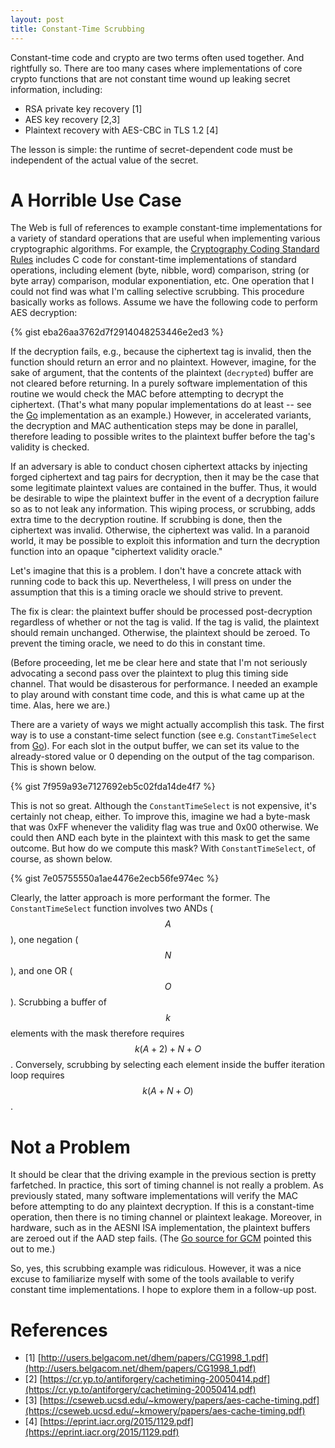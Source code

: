 ```yaml
---
layout: post
title: Constant-Time Scrubbing
---
```


Constant-time code and crypto are two terms often used together. And
rightfully so. There are too many cases where implementations of core
crypto functions that are not constant time wound up leaking secret information,
including:

- RSA private key recovery [1]
- AES key recovery [2,3]
- Plaintext recovery with AES-CBC in TLS 1.2 [4]

The lesson is simple: the runtime of secret-dependent code must be independent
of the actual value of the secret.

# A Horrible Use Case

The Web is full of references to example constant-time implementations
for a variety of standard operations that are useful when implementing
various cryptographic algorithms. For example, the [Cryptography Coding Standard Rules](https://cryptocoding.net/index.php/Coding_rules)
includes C code for constant-time implementations of standard operations,
including element (byte, nibble, word) comparison, string (or byte array)
comparison, modular exponentiation, etc. One operation that I could not
find was what I'm calling selective scrubbing. This procedure basically
works as follows. Assume we have the following code to perform AES decryption:

{% gist eba26aa3762d7f2914048253446e2ed3 %}

If the decryption fails, e.g., because the ciphertext tag is invalid, then
the function should return an error and no plaintext. However, imagine, for
the sake of argument, that the contents of the plaintext (`decrypted`) buffer
are not cleared before returning. In a purely software implementation of this routine
we would check the MAC before attempting to decrypt the ciphertext.
(That's what many popular implementations do at least -- see
the [Go](https://golang.org/src/crypto/cipher/gcm.go) implementation as an example.) However,
in accelerated variants, the decryption and MAC authentication steps may
be done in parallel, therefore leading to possible writes to the plaintext
buffer before the tag's validity is checked.

If an adversary is able to conduct chosen ciphertext attacks by injecting forged ciphertext and
tag pairs for decryption, then it may be the case that some legitimate plaintext values
are contained in the buffer. Thus, it would be desirable to wipe the plaintext
buffer in the event of a decryption failure so as to not leak any information.
This wiping process, or scrubbing, adds extra time to the decryption routine.
If scrubbing is done, then the ciphertext was invalid. Otherwise, the ciphertext
was valid. In a paranoid world, it may be possible to exploit this information and
turn the decryption function into an opaque "ciphertext validity oracle."

Let's imagine that this is a problem. I don't have a concrete attack with running code
to back this up. Nevertheless, I will press on under the assumption that this is a
timing oracle we should strive to prevent.

The fix is clear: the plaintext buffer should be processed post-decryption regardless
of whether or not the tag is valid. If the tag is valid, the plaintext should
remain unchanged. Otherwise, the plaintext should be zeroed. To prevent the timing
oracle, we need to do this in constant time.

(Before proceeding, let me be clear here and state that I'm not seriously advocating a
second pass over the plaintext to plug this timing side channel. That would be
disasterous for performance. I needed an example to play around with constant time
code, and this is what came up at the time. Alas, here we are.)

There are a variety of ways we might actually accomplish this task.
The first way is to use a constant-time select function (see e.g. `ConstantTimeSelect`
from [Go](https://golang.org/pkg/crypto/subtle/)). For each slot in the output buffer, we can set its
value to the already-stored value or 0 depending on the output of the tag comparison.
This is shown below.

{% gist 7f959a93e7127692eb5c02fda14de4f7 %}

This is not so great. Although the `ConstantTimeSelect` is not expensive, it's certainly
not cheap, either. To improve this, imagine we had a byte-mask that was 0xFF
whenever the validity flag was true and 0x00 otherwise. We could then AND each byte
in the plaintext with this mask to get the same outcome. But how do we compute this mask?
With `ConstantTimeSelect`, of course, as shown below.

{% gist 7e05755550a1ae4476e2ecb56fe974ec %}

Clearly, the latter approach is more performant the former. The `ConstantTimeSelect`
function involves two ANDs ($$A$$), one negation ($$N$$), and one OR ($$O$$). Scrubbing
a buffer of $$k$$ elements with the mask therefore requires $$k(A + 2) + N + O$$.
Conversely, scrubbing by selecting each element inside the buffer iteration loop
requires $$k(A + N + O)$$.

# Not a Problem

It should be clear that the driving example in the previous section is pretty
farfetched. In practice, this sort of timing channel is not really a problem.
As previously stated, many software implementations will verify the MAC before attempting to do
any plaintext decryption. If this is a constant-time operation, then there is no timing channel
or plaintext leakage. Moreover, in hardware, such as in the AESNI ISA implementation,
the plaintext buffers are zeroed out if the AAD step fails.
(The [Go source for GCM](https://golang.org/src/crypto/cipher/gcm.go) pointed this out to me.)

So, yes, this scrubbing example was ridiculous. However, it was a nice excuse
to familiarize myself with some of the tools available to verify constant time
implementations. I hope to explore them in a follow-up post.

# References

- [1] [http://users.belgacom.net/dhem/papers/CG1998_1.pdf](http://users.belgacom.net/dhem/papers/CG1998_1.pdf)
- [2] [https://cr.yp.to/antiforgery/cachetiming-20050414.pdf](https://cr.yp.to/antiforgery/cachetiming-20050414.pdf)
- [3] [https://cseweb.ucsd.edu/~kmowery/papers/aes-cache-timing.pdf](https://cseweb.ucsd.edu/~kmowery/papers/aes-cache-timing.pdf)
- [4] [https://eprint.iacr.org/2015/1129.pdf](https://eprint.iacr.org/2015/1129.pdf)
